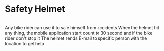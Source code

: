 # Safety Helmet
<br>
Any bike rider can use it to safe himself from accidents When the helmet hit any thing, the mobile application start count to 30 second and if the bike rider don't stop it The helmet sends E-mail to specific person with the location to get help
